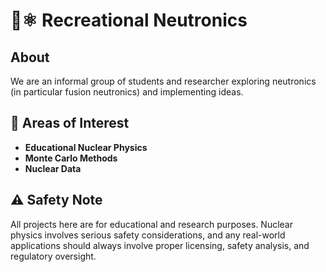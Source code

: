 # 🔬⚛️ Recreational Neutronics

## About 

We are an informal group of students and researcher exploring neutronics (in particular fusion neutronics) and implementing ideas. 


## 🎯 Areas of Interest

- **Educational Nuclear Physics**
- **Monte Carlo Methods**
- **Nuclear Data**


## ⚠️ Safety Note

All projects here are for educational and research purposes. Nuclear physics involves serious safety considerations, and any real-world applications should always involve proper licensing, safety analysis, and regulatory oversight.
